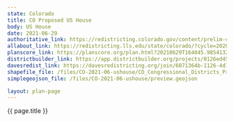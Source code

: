 ```yaml
---
state: Colorado
title: CO Proposed US House
body: US House
date: 2021-06-29
authoritative_link: https://redistricting.colorado.gov/content/prelim-congressional-maps
allabout_link: https://redistricting.lls.edu/state/colorado/?cycle=2020&level=Congress&startdate=2021-06-23
planscore_link: https://planscore.org/plan.html?20210629T164045.985413296Z
districtbuilder_link: https://app.districtbuilder.org/projects/0126ed45-6c3e-4656-91e8-00d232c7dfe0
davesredist_link: https://davesredistricting.org/join/6071364b-1126-4d1e-aa2b-d1bb03211800
shapefile_file: /files/CO-2021-06-ushouse/CO_Congressional_Districts_Prelim_Final_SHP.zip
simplegeojson_file: /files/CO-2021-06-ushouse/preview.geojson

layout: plan-page
---
```


{{ page.title }}
